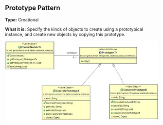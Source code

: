 ## Prototype Pattern

**Type:** Creational

**What it is:**
Specify the kinds of objects to create using a prototypical instance, and create new objects by copying this prototype.

![Prototype Pattern](./Prototype%20Patterns.jpg)
